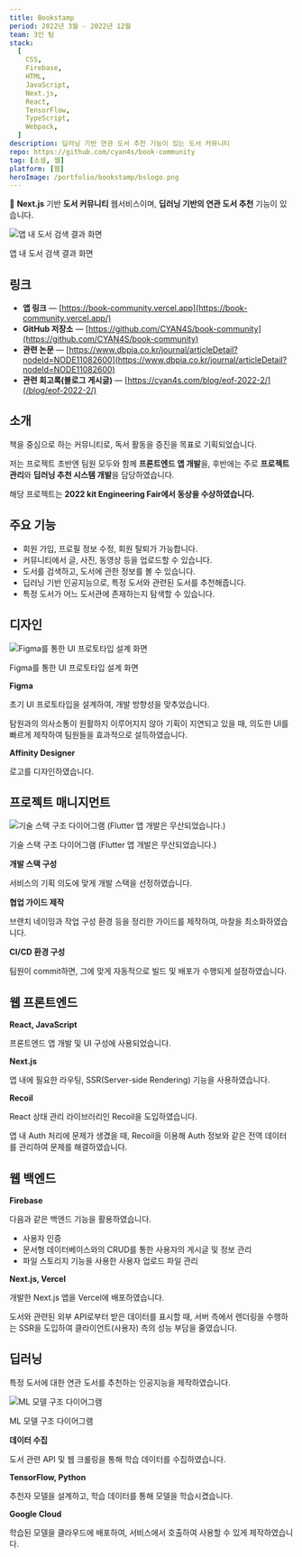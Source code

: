 ```yaml
---
title: Bookstamp
period: 2022년 3월 - 2022년 12월
team: 3인 팀
stack:
  [
    CSS,
    Firebase,
    HTML,
    JavaScript,
    Next.js,
    React,
    TensorFlow,
    TypeScript,
    Webpack,
  ]
description: 딥러닝 기반 연관 도서 추천 기능이 있는 도서 커뮤니티
repo: https://github.com/cyan4s/book-community
tag: [소셜, 웹]
platform: [웹]
heroImage: /portfolio/bookstamp/bslogo.png
---
```


🔖 **Next.js** 기반 **도서 커뮤니티** 웹서비스이며, **딥러닝 기반의 연관 도서 추천** 기능이 있습니다.

![앱 내 도서 검색 결과 화면](/portfolio/bookstamp/search.png)

앱 내 도서 검색 결과 화면

## 링크

- **앱 링크** — [https://book-community.vercel.app](https://book-community.vercel.app/)
- **GitHub 저장소** — [https://github.com/CYAN4S/book-community](https://github.com/CYAN4S/book-community)
- **관련 논문** — [https://www.dbpia.co.kr/journal/articleDetail?nodeId=NODE11082600](https://www.dbpia.co.kr/journal/articleDetail?nodeId=NODE11082600)
- **관련 회고록(블로그 게시글)** — [https://cyan4s.com/blog/eof-2022-2/](/blog/eof-2022-2/)

## 소개

책을 중심으로 하는 커뮤니티로, 독서 활동을 증진을 목표로 기획되었습니다.

저는 프로젝트 초반엔 팀원 모두와 함께 **프론트엔드 앱 개발**을, 후반에는 주로 **프로젝트 관리**와 **딥러닝 추천 시스템 개발**을 담당하였습니다.

해당 프로젝트는 **2022 kit Engineering Fair에서 동상을 수상하였습니다.**

## 주요 기능

- 회원 가입, 프로필 정보 수정, 회원 탈퇴가 가능합니다.
- 커뮤니티에서 글, 사진, 동영상 등을 업로드할 수 있습니다.
- 도서를 검색하고, 도서에 관한 정보를 볼 수 있습니다.
- 딥러닝 기반 인공지능으로, 특정 도서와 관련된 도서를 추천해줍니다.
- 특정 도서가 어느 도서관에 존재하는지 탐색할 수 있습니다.

## 디자인

![Figma를 통한 UI 프로토타입 설계 화면](/portfolio/bookstamp/concept.png)

Figma를 통한 UI 프로토타입 설계 화면

**Figma**

초기 UI 프로토타입을 설계하여, 개발 방향성을 맞추었습니다.

탐원과의 의사소통이 원활하지 이루어지지 않아 기획이 지연되고 있을 때, 의도한 UI를 빠르게 제작하여 팀원들을 효과적으로 설득하였습니다.

**Affinity Designer**

로고를 디자인하였습니다.

## 프로젝트 매니지먼트

![기술 스택 구조 다이어그램 (Flutter 앱 개발은 무산되었습니다.)](/portfolio/bookstamp/api.png)

기술 스택 구조 다이어그램 (Flutter 앱 개발은 무산되었습니다.)

**개발 스택 구성**

서비스의 기획 의도에 맞게 개발 스택을 선정하였습니다.

**협업 가이드 제작**

브랜치 네이밍과 작업 구성 환경 등을 정리한 가이드를 제작하여, 마찰을 최소화하였습니다.

**CI/CD 환경 구성**

팀원이 commit하면, 그에 맞게 자동적으로 빌드 및 배포가 수행되게 설정하였습니다.

## 웹 프론트엔드

**React, JavaScript**

프론트엔드 앱 개발 및 UI 구성에 사용되었습니다.

**Next.js**

앱 내에 필요한 라우팅, SSR(Server-side Rendering) 기능을 사용하였습니다.

**Recoil**

React 상태 관리 라이브러리인 Recoil을 도입하였습니다.

앱 내 Auth 처리에 문제가 생겼을 때, Recoil을 이용해 Auth 정보와 같은 전역 데이터를 관리하여 문제를 해결하였습니다.

## 웹 백엔드

**Firebase**

다음과 같은 백엔드 기능을 활용하였습니다.

- 사용자 인증
- 문서형 데이터베이스와의 CRUD를 통한 사용자의 게시글 및 정보 관리
- 파일 스토리지 기능을 사용한 사용자 업로드 파일 관리

**Next.js, Vercel**

개발한 Next.js 앱을 Vercel에 배포하였습니다.

도서와 관련된 외부 API로부터 받은 데이터를 표시할 때, 서버 측에서 렌더링을 수행하는 SSR을 도입하여 클라이언트(사용자) 측의 성능 부담을 줄였습니다.

## 딥러닝

특정 도서에 대한 연관 도서를 추천하는 인공지능을 제작하였습니다.

![ML 모델 구조 다이어그램](/portfolio/bookstamp/arc.png)

ML 모델 구조 다이어그램

**데이터 수집**

도서 관련 API 및 웹 크롤링을 통해 학습 데이터를 수집하였습니다.

**TensorFlow, Python**

추천자 모델을 설계하고, 학습 데이터를 통해 모델을 학습시켰습니다.

**Google Cloud**

학습된 모델을 클라우드에 배포하여, 서비스에서 호출하여 사용할 수 있게 제작하였습니다.
